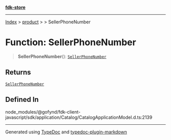 [**fdk-store**](../../../README.md)
***

[Index](../../../API.md) > [product](../../README.md) > [<internal>](../README.md) > SellerPhoneNumber

# Function: SellerPhoneNumber

> **SellerPhoneNumber**(): [`SellerPhoneNumber`](../type-aliases/type-alias.SellerPhoneNumber.md)

## Returns

[`SellerPhoneNumber`](../type-aliases/type-alias.SellerPhoneNumber.md)

## Defined In

node\_modules/@gofynd/fdk-client-javascript/sdk/application/Catalog/CatalogApplicationModel.d.ts:2139

***
Generated using [TypeDoc](https://typedoc.org/) and [typedoc-plugin-markdown](https://www.npmjs.com/package/typedoc-plugin-markdown)
